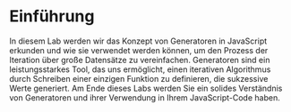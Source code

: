 # Einführung

In diesem Lab werden wir das Konzept von Generatoren in JavaScript erkunden und wie sie verwendet werden können, um den Prozess der Iteration über große Datensätze zu vereinfachen. Generatoren sind ein leistungsstarkes Tool, das uns ermöglicht, einen iterativen Algorithmus durch Schreiben einer einzigen Funktion zu definieren, die sukzessive Werte generiert. Am Ende dieses Labs werden Sie ein solides Verständnis von Generatoren und ihrer Verwendung in Ihrem JavaScript-Code haben.
